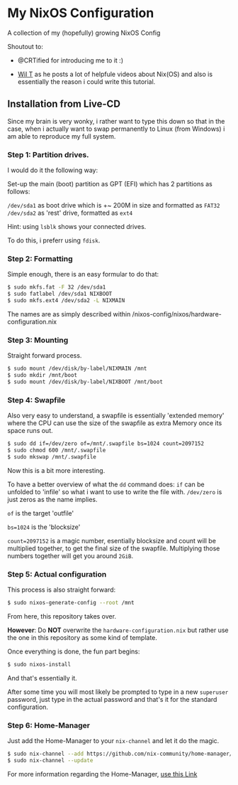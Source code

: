 # My NixOS Configuration
A collection of my (hopefully) growing NixOS Config

Shoutout to:
- @CRTified for introducing me to it :)

- [Wil T](https://www.youtube.com/channel/UCLsaznoh7qsE8sc3XQurubw) as he posts a lot of helpfule videos about Nix(OS) and also is essentially
the reason i could write this tutorial.

## Installation from Live-CD
Since my brain is very wonky, i rather want to type this down so that in the case, 
when i actually want to swap permanently to Linux (from Windows) i am able to reproduce my full system.

### Step 1: Partition drives.

I would do it the following way:

Set-up the main (boot) partition as GPT (EFI) which has 2 partitions as follows:

`/dev/sda1` as boot drive which is +~ 200M in size and formatted as `FAT32`
`/dev/sda2` as 'rest' drive, formatted as `ext4`

Hint: using `lsblk` shows your connected drives.

To do this, i preferr using `fdisk`. 

### Step 2: Formatting

Simple enough, there is an easy formular to do that:

```sh
$ sudo mkfs.fat -F 32 /dev/sda1
$ sudo fatlabel /dev/sda1 NIXBOOT
$ sudo mkfs.ext4 /dev/sda2 -L NIXMAIN
```

The names are as simply described within /nixos-config/nixos/hardware-configuration.nix

### Step 3: Mounting

Straight forward process.

```sh
$ sudo mount /dev/disk/by-label/NIXMAIN /mnt
$ sudo mkdir /mnt/boot
$ sudo mount /dev/disk/by-label/NIXBOOT /mnt/boot
```

### Step 4: Swapfile

Also very easy to understand, a swapfile is essentially 'extended memory' where the CPU can use the size of the 
swapfile as extra Memory once its space runs out.

```sh
$ sudo dd if=/dev/zero of=/mnt/.swapfile bs=1024 count=2097152
$ sudo chmod 600 /mnt/.swapfile
$ sudo mkswap /mnt/.swapfile
```

Now this is a bit more interesting.

To have a better overview of what the `dd` command does: `if` can be unfolded to 'infile' so what i want to use to write the file with.
`/dev/zero` is just zeros as the name implies.

`of` is the target 'outfile'

`bs=1024` is the 'blocksize'

`count=2097152` is a magic number, esentially blocksize and count will be multiplied together, to get the final size of the swapfile. 
Multiplying those numbers together will get you around `2GiB`.

### Step 5: Actual configuration

This process is also straight forward:

```sh
$ sudo nixos-generate-config --root /mnt
```

From here, this repository takes over.

**However**: Do **NOT** overwrite the `hardware-configuration.nix` but rather use the one in this repository as some kind of template.

Once everything is done, the fun part begins:

```sh
$ sudo nixos-install
```

And that's essentially it. 

After some time you will most likely be prompted to type in a new `superuser` password, just type in the actual password and that's it for the standard configuration.

### Step 6: Home-Manager

Just add the Home-Manager to your `nix-channel` and let it do the magic.

```sh
$ sudo nix-channel --add https://github.com/nix-community/home-manager/archive/release-[your-nixos-version].tar.gz home-manager
$ sudo nix-channel --update
```

For more information regarding the Home-Manager, [use this Link](https://nix-community.github.io/home-manager/index.html)
